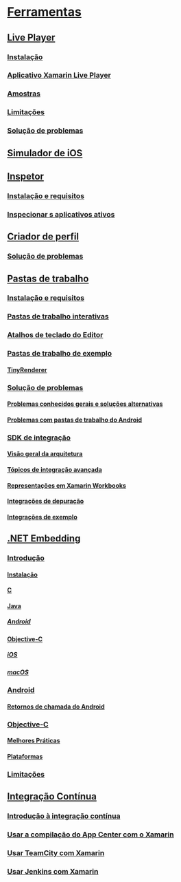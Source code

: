 # [Ferramentas](index.yml)
## [Live Player](live-player/index.md)
### [Instalação](live-player/install.md)
### [Aplicativo Xamarin Live Player](live-player/player.md)
### [Amostras](live-player/samples.md)
### [Limitações](live-player/limitations.md)
### [Solução de problemas](live-player/troubleshooting.md)
## [Simulador de iOS](ios-simulator.md)
## [Inspetor](inspector/index.md)
### [Instalação e requisitos](inspector/install.md)
### [Inspecionar s aplicativos ativos](inspector/inspect.md)
## [Criador de perfil](profiler/index.md)
### [Solução de problemas](profiler/troubleshooting.md)
## [Pastas de trabalho](workbooks/index.md)
### [Instalação e requisitos](workbooks/install.md)
### [Pastas de trabalho interativas](workbooks/workbook.md)
### [Atalhos de teclado do Editor](workbooks/keybindings.md)
### [Pastas de trabalho de exemplo](workbooks/samples/index.md)
#### [TinyRenderer](workbooks/samples/tinyrenderer.md)
### [Solução de problemas](workbooks/troubleshooting/index.md)
#### [Problemas conhecidos gerais e soluções alternativas](workbooks/troubleshooting/general.md)
#### [Problemas com pastas de trabalho do Android](workbooks/troubleshooting/android.md)
### [SDK de integração](workbooks/sdk/index.md)
#### [Visão geral da arquitetura](workbooks/sdk/architecture.md)
#### [Tópicos de integração avançada](workbooks/sdk/integrations.md)
#### [Representações em Xamarin Workbooks](workbooks/sdk/representations.md)
#### [Integrações de depuração](workbooks/sdk/debugging.md)
#### [Integrações de exemplo](workbooks/sdk/samples.md)
## [.NET Embedding](dotnet-embedding/index.md)
### [Introdução](dotnet-embedding/get-started/index.md)
#### [Instalação](dotnet-embedding/get-started/install/install.md)
#### [C](dotnet-embedding/get-started/c.md)
#### [Java](dotnet-embedding/get-started/java/index.md)
##### [Android](dotnet-embedding/get-started/java/android.md)
#### [Objective-C](dotnet-embedding/get-started/objective-c/index.md)
##### [iOS](dotnet-embedding/get-started/objective-c/ios.md)
##### [macOS](dotnet-embedding/get-started/objective-c/macos.md)
### [Android](dotnet-embedding/android/index.md)
#### [Retornos de chamada do Android](dotnet-embedding/android/callbacks.md)
### [Objective-C](dotnet-embedding/objective-c/index.md)
#### [Melhores Práticas](dotnet-embedding/objective-c/best-practices.md)
#### [Plataformas](dotnet-embedding/objective-c/platforms.md)
### [Limitações](dotnet-embedding/limitations.md)


## [Integração Contínua](ci/index.md)
### [Introdução à integração contínua](ci/intro-to-ci.md)
### [Usar a compilação do App Center com o Xamarin](/appcenter/build/xamarin/)
### [Usar TeamCity com Xamarin](ci/teamcity.md)
### [Usar Jenkins com Xamarin](ci/jenkins-walkthrough.md)
